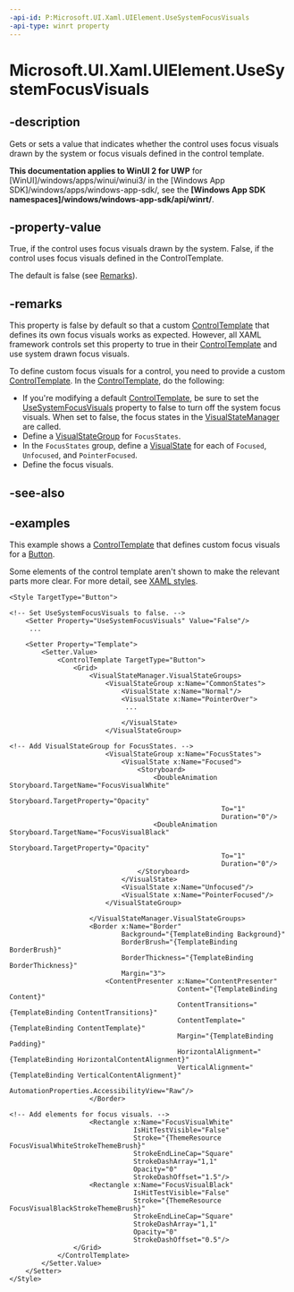 ```yaml
---
-api-id: P:Microsoft.UI.Xaml.UIElement.UseSystemFocusVisuals
-api-type: winrt property
---
```


# Microsoft.UI.Xaml.UIElement.UseSystemFocusVisuals

<!--
public bool UseSystemFocusVisuals { get; set; }
-->

## -description

Gets or sets a value that indicates whether the control uses focus visuals drawn by the system or focus visuals defined in the control template.

**This documentation applies to WinUI 2 for UWP** for [WinUI]/windows/apps/winui/winui3/ in the [Windows App SDK]/windows/apps/windows-app-sdk/, see the **[Windows App SDK namespaces]/windows/windows-app-sdk/api/winrt/**.

## -property-value

True, if the control uses focus visuals drawn by the system. False, if the control uses focus visuals defined in the ControlTemplate. 

The default is false (see [Remarks](#-remarks)).

## -remarks

This property is false by default so that a custom [ControlTemplate](../microsoft.ui.xaml.controls/controltemplate.md) that defines its own focus visuals works as expected. However, all XAML framework controls set this property to true in their [ControlTemplate](../microsoft.ui.xaml.controls/controltemplate.md) and use system drawn focus visuals.

To define custom focus visuals for a control, you need to provide a custom [ControlTemplate](../microsoft.ui.xaml.controls/controltemplate.md). In the [ControlTemplate](../microsoft.ui.xaml.controls/controltemplate.md), do the following:

- If you're modifying a default [ControlTemplate](../microsoft.ui.xaml.controls/controltemplate.md), be sure to set the [UseSystemFocusVisuals](uielement_usesystemfocusvisuals.md) property to false to turn off the system focus visuals. When set to false, the focus states in the [VisualStateManager](visualstatemanager.md) are called.
- Define a [VisualStateGroup](visualstategroup.md) for `FocusStates`.
- In the `FocusStates` group, define a [VisualState](visualstate.md) for each of `Focused`, `Unfocused`, and `PointerFocused`.
- Define the focus visuals.

## -see-also

## -examples

This example shows a [ControlTemplate](../microsoft.ui.xaml.controls/controltemplate.md) that defines custom focus visuals for a [Button](../microsoft.ui.xaml.controls/button.md).

Some elements of the control template aren't shown to make the relevant parts more clear. For more detail, see [XAML styles](/windows/apps/design/style/xaml-styles).

```xaml
<Style TargetType="Button">

<!-- Set UseSystemFocusVisuals to false. -->
    <Setter Property="UseSystemFocusVisuals" Value="False"/> 
     ...

    <Setter Property="Template">
        <Setter.Value>
            <ControlTemplate TargetType="Button">
                <Grid>
                    <VisualStateManager.VisualStateGroups>
                        <VisualStateGroup x:Name="CommonStates">
                            <VisualState x:Name="Normal"/>
                            <VisualState x:Name="PointerOver">
                             ...

                            </VisualState>
                        </VisualStateGroup>

<!-- Add VisualStateGroup for FocusStates. -->
                        <VisualStateGroup x:Name="FocusStates">
                            <VisualState x:Name="Focused">
                                <Storyboard>
                                    <DoubleAnimation Storyboard.TargetName="FocusVisualWhite"
                                                     Storyboard.TargetProperty="Opacity"
                                                     To="1"
                                                     Duration="0"/>
                                    <DoubleAnimation Storyboard.TargetName="FocusVisualBlack"
                                                     Storyboard.TargetProperty="Opacity"
                                                     To="1"
                                                     Duration="0"/>
                                </Storyboard>
                            </VisualState>
                            <VisualState x:Name="Unfocused"/>
                            <VisualState x:Name="PointerFocused"/>
                        </VisualStateGroup>

                    </VisualStateManager.VisualStateGroups>
                    <Border x:Name="Border"
                            Background="{TemplateBinding Background}"
                            BorderBrush="{TemplateBinding BorderBrush}"
                            BorderThickness="{TemplateBinding BorderThickness}"
                            Margin="3">
                        <ContentPresenter x:Name="ContentPresenter"
                                          Content="{TemplateBinding Content}"
                                          ContentTransitions="{TemplateBinding ContentTransitions}"
                                          ContentTemplate="{TemplateBinding ContentTemplate}"
                                          Margin="{TemplateBinding Padding}"
                                          HorizontalAlignment="{TemplateBinding HorizontalContentAlignment}"
                                          VerticalAlignment="{TemplateBinding VerticalContentAlignment}" 
                                          AutomationProperties.AccessibilityView="Raw"/>
                    </Border>

<!-- Add elements for focus visuals. -->
                    <Rectangle x:Name="FocusVisualWhite"
                               IsHitTestVisible="False"
                               Stroke="{ThemeResource FocusVisualWhiteStrokeThemeBrush}"
                               StrokeEndLineCap="Square"
                               StrokeDashArray="1,1"
                               Opacity="0"
                               StrokeDashOffset="1.5"/>
                    <Rectangle x:Name="FocusVisualBlack"
                               IsHitTestVisible="False"
                               Stroke="{ThemeResource FocusVisualBlackStrokeThemeBrush}"
                               StrokeEndLineCap="Square"
                               StrokeDashArray="1,1"
                               Opacity="0"
                               StrokeDashOffset="0.5"/>
                </Grid>
            </ControlTemplate>
        </Setter.Value>
    </Setter>
</Style>
```
